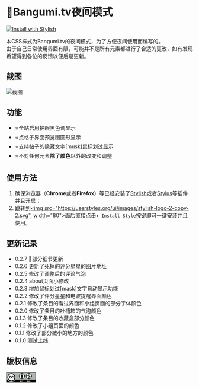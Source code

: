 # 🌙Bangumi.tv夜间模式  
[![Install with Stylish](https://img.shields.io/badge/Install%20with-Stylish-00adad.svg)][Install with Stylish]  

本CSS样式为Bangumi.tv的夜间模式，为了方便夜间使用而编写的。    
由于自己日常使用界面有限，可能并不是所有元素都进行了合适的更改，如有发现希望得到各位的反馈以便后期更新。  

## 截图  
![截图](https://userstyles.org/style_screenshots/139310_after.jpeg?r=1545484596)  


## 功能  

- ⭐全站启用护眼黑色调显示
- ⭐点格子界面预览图圆形显示
- ⭐支持帖子的隐藏文字[musk]鼠标划过显示
- ⭐不对任何元素**除了颜色**以外的改变和调整



## 使用方法  

1. 确保浏览器（**Chrome**或者**Firefox**）等已经安装了[Stylish](https://chrome.google.com/webstore/detail/stylish-custom-themes-for/fjnbnpbmkenffdnngjfgmeleoegfcffe?utm_source=chrome-ntp-icon)或者[Stylus](https://chrome.google.com/webstore/detail/stylus/clngdbkpkpeebahjckkjfobafhncgmne?utm_source=chrome-ntp-icon)等插件并且开启；
2. 跳转到[<img src="https://userstyles.org/ui/images/stylish-logo-2-copy-2.svg", width="80">][Stylish page]面后直接点击`⬇ Install Style`按键即可一键安装并且使用。  



## 更新记录  
- 0.2.7 👑部分细节更新  
- 0.2.6 更新了死掉的评分星星的图片地址  
- 0.2.5 修改了调整后的评论气泡  
- 0.2.4 about页面小修改  
- 0.2.3 增加鼠标划过[mask]文字自动显示功能  
- 0.2.2 修改了评分星星和电波提醒界面颜色  
- 0.2.1 修改了条目的看过界面和小组页面的部分字体颜色  
- 0.2.0 修改了条目的吐槽箱的气泡颜色  
- 0.1.3 修改了条目的收藏盒部分颜色  
- 0.1.2 修改了小组页面的颜色  
- 0.1.1 修改了部分微小的地方的颜色  
- 0.1.0 测试上线  



## 版权信息  

<img src="https://github.com/swsoyee/Bangumi.tv-night-mode-CSS/blob/master/by-nc.png" width="80"> 

[Install with Stylish]: https://userstyles.org/styles/139310/bangumi-tv
[Stylish page]: https://userstyles.org/styles/139310/bangumi-tv

